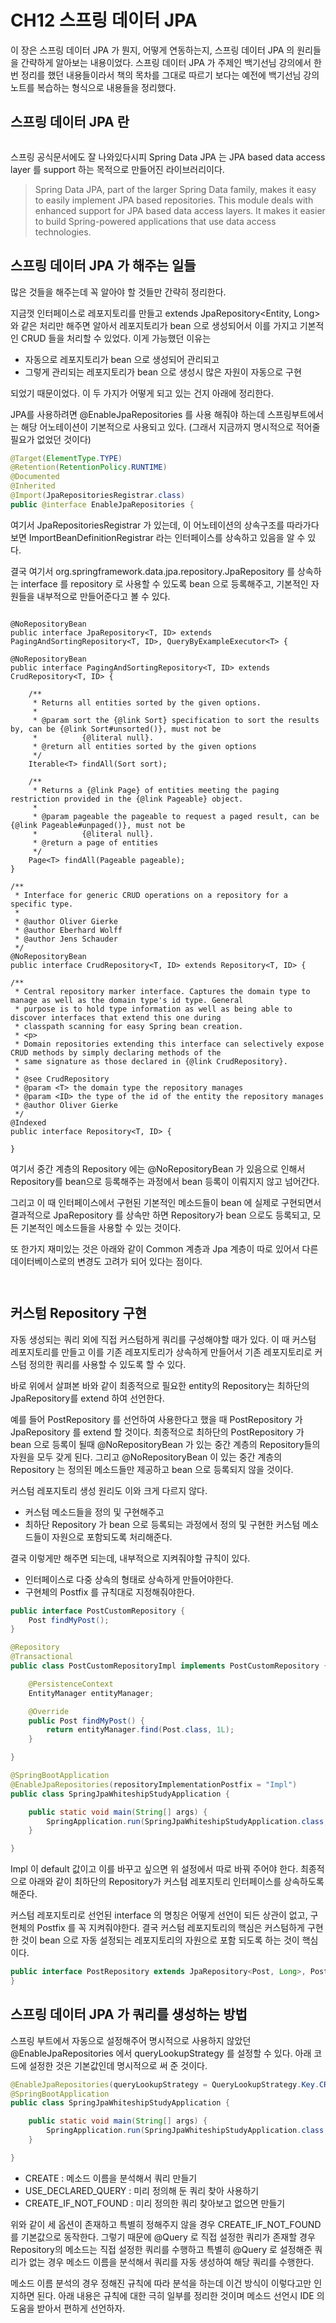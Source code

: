 # CH12 스프링 데이터 JPA

이 장은 스프링 데이터 JPA 가 뭔지, 어떻게 연동하는지, 스프링 데이터 JPA 의 원리들을 간략하게 알아보는 내용이었다. 스프링 데이터 JPA 가 주제인 백기선님 강의에서 한번 정리를 했던 내용들이라서 책의 목차를 그대로 따르기 보다는 예전에 백기선님 강의 노트를 복습하는 형식으로 내용들을 정리했다.

## 스프링 데이터 JPA 란

<figure><img src="../../.gitbook/assets/image (21).png" alt=""><figcaption></figcaption></figure>

스프링 공식문서에도 잘 나와있다시피 Spring Data JPA 는 JPA based data access layer 를 support 하는 목적으로 만들어진 라이브러리이다.

> Spring Data JPA, part of the larger Spring Data family, makes it easy to easily implement JPA based repositories. This module deals with enhanced support for JPA based data access layers. It makes it easier to build Spring-powered applications that use data access technologies.

## 스프링 데이터 JPA 가 해주는 일들

많은 것들을 해주는데 꼭 알아야 할 것들만 간략히 정리한다.

지금껏 인터페이스로 레포지토리를 만들고 extends JpaRepository\<Entity, Long> 와 같은 처리만 해주면 알아서 레포지토리가 bean 으로 생성되어서 이를 가지고 기본적인 CRUD 들을 처리할 수 있었다. 이게 가능했던 이유는&#x20;

* 자동으로 레포지토리가 bean 으로 생성되어 관리되고
* 그렇게 관리되는 레포지토리가 bean 으로 생성시 많은 자원이 자동으로 구현

되었기 때문이었다. 이 두 가지가 어떻게 되고 있는 건지 아래에 정리한다.

JPA를 사용하려면 @EnableJpaRepositories 를 사용 해줘야 하는데 스프링부트에서는 해당 어노테이션이 기본적으로 사용되고 있다. (그래서 지금까지 명시적으로 적어줄 필요가 없었던 것이다)

```java
@Target(ElementType.TYPE)
@Retention(RetentionPolicy.RUNTIME)
@Documented
@Inherited
@Import(JpaRepositoriesRegistrar.class)
public @interface EnableJpaRepositories {
```

여기서 JpaRepositoriesRegistrar 가 있는데, 이 어노테이션의 상속구조를 따라가다 보면 ImportBeanDefinitionRegistrar 라는 인터페이스를 상속하고 있음을 알 수 있다.

결국 여기서 org.springframework.data.jpa.repository.JpaRepository 를 상속하는 interface 를 repository 로 사용할 수 있도록 bean 으로 등록해주고, 기본적인 자원들을 내부적으로 만들어준다고 볼 수 있다.

<figure><img src="../../.gitbook/assets/image (10) (2).png" alt=""><figcaption></figcaption></figure>

```
@NoRepositoryBean
public interface JpaRepository<T, ID> extends PagingAndSortingRepository<T, ID>, QueryByExampleExecutor<T> {
```

```
@NoRepositoryBean
public interface PagingAndSortingRepository<T, ID> extends CrudRepository<T, ID> {

	/**
	 * Returns all entities sorted by the given options.
	 *
	 * @param sort the {@link Sort} specification to sort the results by, can be {@link Sort#unsorted()}, must not be
	 *          {@literal null}.
	 * @return all entities sorted by the given options
	 */
	Iterable<T> findAll(Sort sort);

	/**
	 * Returns a {@link Page} of entities meeting the paging restriction provided in the {@link Pageable} object.
	 *
	 * @param pageable the pageable to request a paged result, can be {@link Pageable#unpaged()}, must not be
	 *          {@literal null}.
	 * @return a page of entities
	 */
	Page<T> findAll(Pageable pageable);
}
```

```
/**
 * Interface for generic CRUD operations on a repository for a specific type.
 *
 * @author Oliver Gierke
 * @author Eberhard Wolff
 * @author Jens Schauder
 */
@NoRepositoryBean
public interface CrudRepository<T, ID> extends Repository<T, ID> {
```

```
/**
 * Central repository marker interface. Captures the domain type to manage as well as the domain type's id type. General
 * purpose is to hold type information as well as being able to discover interfaces that extend this one during
 * classpath scanning for easy Spring bean creation.
 * <p>
 * Domain repositories extending this interface can selectively expose CRUD methods by simply declaring methods of the
 * same signature as those declared in {@link CrudRepository}.
 * 
 * @see CrudRepository
 * @param <T> the domain type the repository manages
 * @param <ID> the type of the id of the entity the repository manages
 * @author Oliver Gierke
 */
@Indexed
public interface Repository<T, ID> {

}
```

여기서 중간 계층의 Repository 에는 @NoRepositoryBean 가 있음으로 인해서 Repository를 bean으로 등록해주는 과정에서 bean 등록이 이뤄지지 않고 넘어간다.

그리고 이 때 인터페이스에서 구현된 기본적인 메소드들이 bean 에 실제로 구현되면서 결과적으로 JpaRepository 를 상속만 하면 Repository가 bean 으로도 등록되고, 모든 기본적인 메소드들을 사용할 수 있는 것이다.

또 한가지 재미있는 것은 아래와 같이 Common 계층과 Jpa 계층이 따로 있어서 다른 데이터베이스로의 변경도 고려가 되어 있다는 점이다.

<figure><img src="../../.gitbook/assets/image (16) (1) (1) (1).png" alt=""><figcaption></figcaption></figure>

<figure><img src="../../.gitbook/assets/image (25).png" alt=""><figcaption></figcaption></figure>

## 커스텀 Repository 구현

자동 생성되는 쿼리 외에 직접 커스텀하게 쿼리를 구성해야할 때가 있다. 이 때 커스텀 레포지토리를 만들고 이를 기존 레포지토리가 상속하게 만들어서 기존 레포지토리로 커스텀 정의한 쿼리를 사용할 수 있도록 할 수 있다.

바로 위에서 살펴본 바와 같이 최종적으로 필요한 entity의 Repository는 최하단의 JpaRepository를 extend 하여 선언한다.

예를 들어 PostRepository 를 선언하여 사용한다고 했을 때 PostRepository 가 JpaRepository 를 extend 할 것이다. 최종적으로 최하단의 PostRepository 가 bean 으로 등록이 될때 @NoRepositoryBean 가 있는 중간 계층의 Repository들의 자원을 모두 갖게 된다. 그리고 @NoRepositoryBean 이 있는 중간 계층의 Repository 는 정의된 메소드들만 제공하고 bean 으로 등록되지 않을 것이다.

커스텀 레포지토리 생성 원리도 이와 크게 다르지 않다.

* 커스텀 메소드들을 정의 및 구현해주고
* 최하단 Repository 가 bean 으로 등록되는 과정에서 정의 및 구현한 커스텀 메소드들이 자원으로 포함되도록 처리해준다.

결국 이렇게만 해주면 되는데, 내부적으로 지켜줘야할 규칙이 있다.

* 인터페이스로 다중 상속의 형태로 상속하게 만들어야한다.
* 구현체의 Postfix 를 규칙대로 지정해줘야한다.

```java
public interface PostCustomRepository {
    Post findMyPost();
}
```

```java
@Repository
@Transactional
public class PostCustomRepositoryImpl implements PostCustomRepository {

    @PersistenceContext
    EntityManager entityManager;

    @Override
    public Post findMyPost() {
        return entityManager.find(Post.class, 1L);
    }

}
```

```java
@SpringBootApplication
@EnableJpaRepositories(repositoryImplementationPostfix = "Impl")
public class SpringJpaWhiteshipStudyApplication {

    public static void main(String[] args) {
        SpringApplication.run(SpringJpaWhiteshipStudyApplication.class, args);
    }

}
```

Impl 이 default 값이고 이를 바꾸고 싶으면 위 설정에서 따로 바꿔 주어야 한다. 최종적으로 아래와 같이 최하단의 Repository가 커스텀 레포지토리 인터페이스를 상속하도록 해준다.

커스텀 레포지토리로 선언된 interface 의 명칭은 어떻게 선언이 되든 상관이 없고, 구현체의 Postfix 를 꼭 지켜줘야한다. 결국 커스텀 레포지토리의 핵심은 커스텀하게 구현한 것이 bean 으로 자동 설정되는 레포지토리의 자원으로 포함 되도록 하는 것이 핵심이다.

```java
public interface PostRepository extends JpaRepository<Post, Long>, PostCustomRepository {
}
```

## 스프링 데이터 JPA 가 쿼리를 생성하는 방법

스프링 부트에서 자동으로 설정해주어 명시적으로 사용하지 않았던 @EnableJpaRepositories 에서 queryLookupStrategy 를 설정할 수 있다. 아래 코드에 설정한 것은 기본값인데 명시적으로 써 준 것이다.

```java
@EnableJpaRepositories(queryLookupStrategy = QueryLookupStrategy.Key.CREATE_IF_NOT_FOUND)
@SpringBootApplication
public class SpringJpaWhiteshipStudyApplication {

    public static void main(String[] args) {
        SpringApplication.run(SpringJpaWhiteshipStudyApplication.class, args);
    }

}
```

* CREATE : 메소드 이름을 분석해서 쿼리 만들기
* USE\_DECLARED\_QUERY : 미리 정의해 둔 쿼리 찾아 사용하기
* CREATE\_IF\_NOT\_FOUND : 미리 정의한 쿼리 찾아보고 없으면 만들기

위와 같이 세 옵션이 존재하고 특별히 정해주지 않을 경우 CREATE\_IF\_NOT\_FOUND 를 기본값으로 동작한다. 그렇기 때문에 @Query 로 직접 설정한 쿼리가 존재할 경우 Repository의 메소드는 직접 설정한 쿼리를 수행하고 특별히 @Query 로 설정해준 쿼리가 없는 경우 메소드 이름을 분석해서 쿼리를 자동 생성하여 해당 쿼리를 수행한다.

메소드 이름 분석의 경우 정해진 규칙에 따라 분석을 하는데 이건 방식이 이렇다고만 인지하면 된다. 아래 내용은 규칙에 대한 극히 일부를 정리한 것이며 메소드 선언시 IDE 의 도움을 받아서 편하게 선언하자.

<figure><img src="../../.gitbook/assets/image (4).png" alt=""><figcaption></figcaption></figure>

